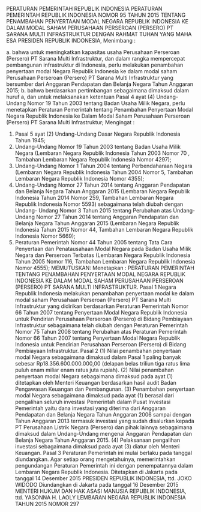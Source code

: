  PERATURAN PEMERINTAH REPUBLIK INDONESIA PERATURAN PEMERINTAH REPUBLIK INDONESIA NOMOR 95 TAHUN 2015 TENTANG PENAMBAHAN PENYERTAAN MODAL NEGARA REPUBLIK INDONESIA KE DALAM MODAL SAHAM PERUSAHAAN PERSEROAN (PERSERO) PT SARANA MULTI INFRASTRUKTUR
DENGAN RAHMAT TUHAN YANG MAHA ESA PRESIDEN REPUBLIK INDONESIA,
Menimbang :

a. bahwa untuk meningkatkan kapasitas usaha Perusahaan Perseroan (Persero) PT Sarana Multi Infrastruktur, dan dalam rangka mempercepat pembangunan infrastruktur di Indonesia, perlu melakukan penambahan penyertaan modal Negara Republik Indonesia ke dalam modal saham Perusahaan Perseroan (Persero) PT Sarana Multi Infrastruktur yang bersumber dari Anggaran Pendapatan dan Belanja Negara Tahun Anggaran 2015;
b. bahwa berdasarkan pertimbangan sebagaimana dimaksud dalam huruf a, dan untuk melaksanakan ketentuan Pasal 4 ayat (4) Undang-Undang Nomor 19 Tahun 2003 tentang Badan Usaha Milik Negara, perlu menetapkan Peraturan Pemerintah tentang Penambahan Penyertaan Modal Negara Republik Indonesia ke Dalam Modal Saham Perusahaan Perseroan (Persero) PT Sarana Multi Infrastruktur;
Mengingat :

1. Pasal 5 ayat (2) Undang-Undang Dasar Negara Republik Indonesia Tahun 1945;
2. Undang-Undang Nomor 19 Tahun 2003 tentang Badan Usaha Milik Negara (Lembaran Negara Republik Indonesia Tahun 2003 Nomor 70 _,_ Tambahan Lembaran Negara Republik Indonesia Nomor 4297);
3. Undang-Undang Nomor 1 Tahun 2004 tentang Perbendaharaan Negara (Lembaran Negara Republik Indonesia Tahun 2004 Nomor 5, Tambahan Lembaran Negara Republik Indonesia Nomor 4355);
4. Undang-Undang Nomor 27 Tahun 2014 tentang Anggaran Pendapatan dan Belanja Negara Tahun Anggaran 2015 (Lembaran Negara Republik Indonesia Tahun 2014 Nomor 259, Tambahan Lembaran Negara Republik Indonesia Nomor 5593) sebagaimana telah diubah dengan Undang- Undang Nomor 3 Tahun 2015 tentang Perubahan atas Undang-Undang Nomor 27 Tahun 2014 tentang Anggaran Pendapatan dan Belanja Negara Tahun Anggaran 2015 (Lembaran Negara Republik Indonesia Tahun 2015 Nomor 44, Tambahan Lembaran Negara Republik Indonesia Nomor 5669);
5. Peraturan Pemerintah Nomor 44 Tahun 2005 tentang Tata Cara Penyertaan dan Penatausahaan Modal Negara pada Badan Usaha Milik Negara dan Perseroan Terbatas (Lembaran Negara Republik Indonesia Tahun 2005 Nomor 116, Tambahan Lembaran Negara Republik Indonesia Nomor 4555);
MEMUTUSKAN:
 Menetapkan : PERATURAN PEMERINTAH TENTANG PENAMBAHAN PENYERTAAN MODAL NEGARA REPUBLIK INDONESIA KE DALAM MODAL SAHAM PERUSAHAAN PERSEROAN (PERSERO) PT SARANA MULTI INFRASTRUKTUR.
Pasal 1
Negara Republik Indonesia melakukan penambahan penyertaan modal ke dalam modal saham Perusahaan Perseroan (Persero) PT Sarana Multi Infrastruktur yang didirikan berdasarkan Peraturan Pemerintah Nomor 66 Tahun 2007 tentang Penyertaan Modal Negara Republik Indonesia untuk Pendirian Perusahaan Perseroan (Persero) di Bidang Pembiayaan Infrastruktur sebagaimana telah diubah dengan Peraturan Pemerintah Nomor 75 Tahun 2008 tentang Perubahan atas Peraturan Pemerintah Nomor 66 Tahun 2007 tentang Penyertaan Modal Negara Republik Indonesia untuk Pendirian Perusahaan Perseroan (Persero) di Bidang Pembiayaan Infrastruktur.
Pasal 2
(1) Nilai penambahan penyertaan modal Negara sebagaimana dimaksud dalam Pasal 1 paling banyak sebesar Rp18.356.600.000.000,00 (delapan belas triliun tiga ratus lima puluh enam miliar enam ratus juta rupiah).
(2) Nilai penambahan penyertaan modal Negara sebagaimana dimaksud pada ayat (1) ditetapkan oleh Menteri Keuangan berdasarkan hasil audit Badan Pengawasan Keuangan dan Pembangunan.
(3) Penambahan penyertaan modal Negara sebagaimana dimaksud pada ayat (1) berasal dari pengalihan seluruh investasi Pemerintah dalam Pusat Investasi Pemerintah yaitu dana investasi yang diterima dari Anggaran Pendapatan dan Belanja Negara Tahun Anggaran 2006 sampai dengan Tahun Anggaran 2013 termasuk investasi yang sudah disalurkan kepada PT Perusahaan Listrik Negara (Persero) dan pihak lainnya sebagaimana dimaksud dalam Undang-Undang mengenai Anggaran Pendapatan dan Belanja Negara Tahun Anggaran 2015.
(4) Pelaksanaan pengalihan investasi sebagaimana dimaksud pada ayat (3) diatur oleh Menteri Keuangan.
Pasal 3
Peraturan Pemerintah ini mulai berlaku pada tanggal diundangkan.
Agar setiap orang mengetahuinya, memerintahkan pengundangan Peraturan Pemerintah ini dengan penempatannya dalam Lembaran Negara Republik Indonesia. Ditetapkan di Jakarta pada tanggal 14 Desember 2015 PRESIDEN REPUBLIK INDONESIA, ttd. JOKO WIDODO Diundangkan di Jakarta pada tanggal 16 Desember 2015 MENTERI HUKUM DAN HAK ASASI MANUSIA REPUBLIK INDONESIA, ttd. YASONNA H. LAOLY LEMBARAN NEGARA REPUBLIK INDONESIA TAHUN 2015 NOMOR 297